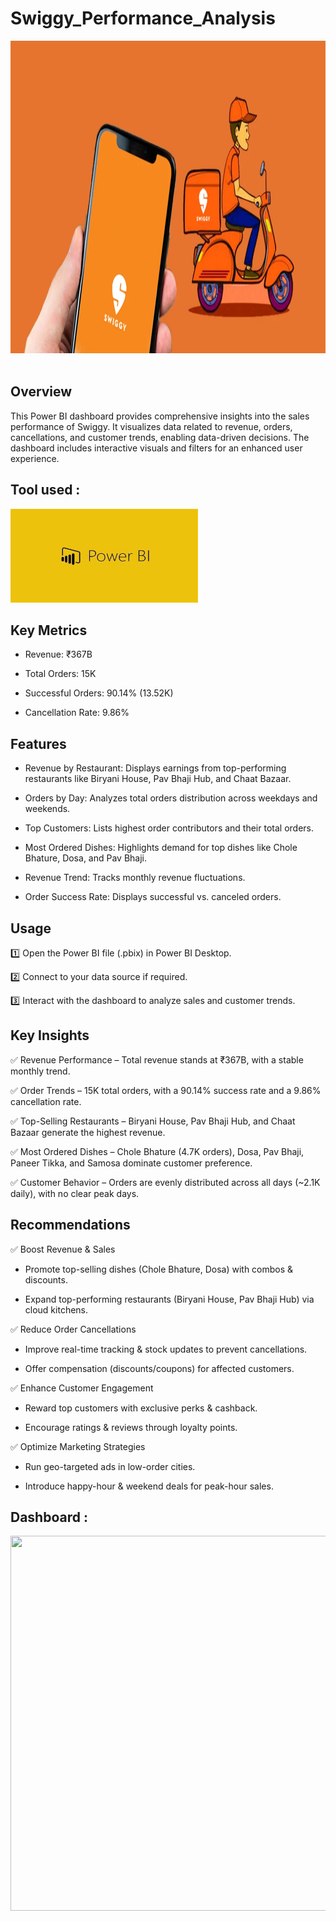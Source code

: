 # Swiggy_Performance_Analysis

<img src="Images/Swiggy.webp" width="2000" height="500"/>&nbsp;

## Overview

This Power BI dashboard provides comprehensive insights into the sales performance of Swiggy. It visualizes data related to revenue, orders, cancellations, and customer trends, enabling data-driven decisions. The dashboard includes interactive visuals and filters for an enhanced user experience.

## Tool used :
<img src="Images/PowerBI Logo.jpg" width="300" height="150"/>&nbsp;

## Key Metrics

- Revenue: ₹367B

- Total Orders: 15K

- Successful Orders: 90.14% (13.52K)

- Cancellation Rate: 9.86%

## Features

- Revenue by Restaurant: Displays earnings from top-performing restaurants like Biryani House, Pav Bhaji Hub, and Chaat Bazaar.

- Orders by Day: Analyzes total orders distribution across weekdays and weekends.

- Top Customers: Lists highest order contributors and their total orders.

- Most Ordered Dishes: Highlights demand for top dishes like Chole Bhature, Dosa, and Pav Bhaji.

- Revenue Trend: Tracks monthly revenue fluctuations.

- Order Success Rate: Displays successful vs. canceled orders.

## Usage

1️⃣ Open the Power BI file (.pbix) in Power BI Desktop.

2️⃣ Connect to your data source if required.

3️⃣ Interact with the dashboard to analyze sales and customer trends.

## Key Insights

✅ Revenue Performance – Total revenue stands at ₹367B, with a stable monthly trend.

✅ Order Trends – 15K total orders, with a 90.14% success rate and a 9.86% cancellation rate.

✅ Top-Selling Restaurants – Biryani House, Pav Bhaji Hub, and Chaat Bazaar generate the highest revenue.

✅ Most Ordered Dishes – Chole Bhature (4.7K orders), Dosa, Pav Bhaji, Paneer Tikka, and Samosa dominate customer preference.

✅ Customer Behavior – Orders are evenly distributed across all days (~2.1K daily), with no clear peak days.

## Recommendations

✅ Boost Revenue & Sales

- Promote top-selling dishes (Chole Bhature, Dosa) with combos & discounts.

- Expand top-performing restaurants (Biryani House, Pav Bhaji Hub) via cloud kitchens.

✅ Reduce Order Cancellations

- Improve real-time tracking & stock updates to prevent cancellations.

- Offer compensation (discounts/coupons) for affected customers.

✅ Enhance Customer Engagement

- Reward top customers with exclusive perks & cashback.

- Encourage ratings & reviews through loyalty points.

✅ Optimize Marketing Strategies

- Run geo-targeted ads in low-order cities.

- Introduce happy-hour & weekend deals for peak-hour sales.

## Dashboard :
<img src="" width="2500" height="600"/>&nbsp;
